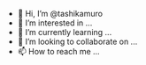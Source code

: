 - 👋 Hi, I’m @tashikamuro
- 👀 I’m interested in ...
- 🌱 I’m currently learning ...
- 💞️ I’m looking to collaborate on ...
- 📫 How to reach me ...

<!---
tashikamuro/tashikamuro is a ✨ special ✨ repository because its `README.md` (this file) appears on your GitHub profile.
You can click the Preview link to take a look at your changes.
--->
